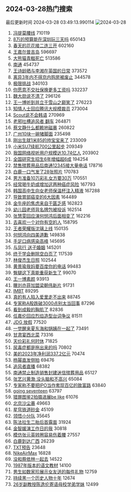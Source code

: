 ## 2024-03-28热门搜索 
最后更新时间 2024-03-28 03:49:13.990114 
![2024-03-28](https://imgs-storage.s3.us-east-005.backblazeb2.com/20240328/2024-03-28.png?versionId=4_z8fbbed132d73df8689c40f13_f103049bdb58728eb_d20240327_m194913_c005_v0501017_t0012_u01711568953796) 
1. [冯提莫腰线](https://s.weibo.com/weibo?q=%23%E5%86%AF%E6%8F%90%E8%8E%AB%E8%85%B0%E7%BA%BF%23&t=31&band_rank=1&Refer=top) 710119
1. [8万的预算能在深圳玩三天吗](https://s.weibo.com/weibo?q=8%E4%B8%87%E7%9A%84%E9%A2%84%E7%AE%97%E8%83%BD%E5%9C%A8%E6%B7%B1%E5%9C%B3%E7%8E%A9%E4%B8%89%E5%A4%A9%E5%90%97&t=31&band_rank=2&Refer=top) 650143
1. [春天的花花接二连三开](https://s.weibo.com/weibo?q=%23%E6%98%A5%E5%A4%A9%E7%9A%84%E8%8A%B1%E8%8A%B1%E6%8E%A5%E4%BA%8C%E8%BF%9E%E4%B8%89%E5%BC%80%23&t=31&band_rank=3&Refer=top) 602160
1. [王嘉尔普吉岛](https://s.weibo.com/weibo?q=%E7%8E%8B%E5%98%89%E5%B0%94%E6%99%AE%E5%90%89%E5%B2%9B&t=31&band_rank=4&Refer=top) 596697
1. [大熊猫青糍死亡](https://s.weibo.com/weibo?q=%23%E5%A4%A7%E7%86%8A%E7%8C%AB%E9%9D%92%E7%B3%8D%E6%AD%BB%E4%BA%A1%23&t=31&band_rank=5&Refer=top) 513586
1. [南通](https://s.weibo.com/weibo?q=%E5%8D%97%E9%80%9A&t=31&band_rank=6&Refer=top) 454737
1. [王诗龄晒与李湘在英国的日常](https://s.weibo.com/weibo?q=%23%E7%8E%8B%E8%AF%97%E9%BE%84%E6%99%92%E4%B8%8E%E6%9D%8E%E6%B9%98%E5%9C%A8%E8%8B%B1%E5%9B%BD%E7%9A%84%E6%97%A5%E5%B8%B8%23&t=31&band_rank=7&Refer=top) 373572
1. [离异3年内不得京内购房被废止](https://s.weibo.com/weibo?q=%23%E7%A6%BB%E5%BC%823%E5%B9%B4%E5%86%85%E4%B8%8D%E5%BE%97%E4%BA%AC%E5%86%85%E8%B4%AD%E6%88%BF%E8%A2%AB%E5%BA%9F%E6%AD%A2%23&t=31&band_rank=8&Refer=top) 344578
1. [极限挑战](https://s.weibo.com/weibo?q=%E6%9E%81%E9%99%90%E6%8C%91%E6%88%98&t=31&band_rank=9&Refer=top) 340103
1. [你愿意不交社保换更多工资吗](https://s.weibo.com/weibo?q=%23%E4%BD%A0%E6%84%BF%E6%84%8F%E4%B8%8D%E4%BA%A4%E7%A4%BE%E4%BF%9D%E6%8D%A2%E6%9B%B4%E5%A4%9A%E5%B7%A5%E8%B5%84%E5%90%97%23&t=31&band_rank=36&Refer=top) 332237
1. [魏大勋说不清了](https://s.weibo.com/weibo?q=%23%E9%AD%8F%E5%A4%A7%E5%8B%8B%E8%AF%B4%E4%B8%8D%E6%B8%85%E4%BA%86%23&t=31&band_rank=16&Refer=top) 296126
1. [王一博听到并立于雪山之巅笑了](https://s.weibo.com/weibo?q=%23%E7%8E%8B%E4%B8%80%E5%8D%9A%E5%90%AC%E5%88%B0%E5%B9%B6%E7%AB%8B%E4%BA%8E%E9%9B%AA%E5%B1%B1%E4%B9%8B%E5%B7%85%E7%AC%91%E4%BA%86%23&t=31&band_rank=10&Refer=top) 276223
1. [知情人士回应腾讯大规模裁员](https://s.weibo.com/weibo?q=%23%E7%9F%A5%E6%83%85%E4%BA%BA%E5%A3%AB%E5%9B%9E%E5%BA%94%E8%85%BE%E8%AE%AF%E5%A4%A7%E8%A7%84%E6%A8%A1%E8%A3%81%E5%91%98%23&t=31&band_rank=11&Refer=top) 273004
1. [Scout说不会韩语](https://s.weibo.com/weibo?q=%23Scout%E8%AF%B4%E4%B8%8D%E4%BC%9A%E9%9F%A9%E8%AF%AD%23&t=31&band_rank=12&Refer=top) 270969
1. [老邪吐槽追风者 翻车](https://s.weibo.com/weibo?q=%E8%80%81%E9%82%AA%E5%90%90%E6%A7%BD%E8%BF%BD%E9%A3%8E%E8%80%85%20%E7%BF%BB%E8%BD%A6&t=31&band_rank=13&Refer=top) 264871
1. [蔡文静什么都赖地磁暴](https://s.weibo.com/weibo?q=%23%E8%94%A1%E6%96%87%E9%9D%99%E4%BB%80%E4%B9%88%E9%83%BD%E8%B5%96%E5%9C%B0%E7%A3%81%E6%9A%B4%23&t=31&band_rank=14&Refer=top) 260822
1. [广州10块一碗猪脚面](https://s.weibo.com/weibo?q=%E5%B9%BF%E5%B7%9E10%E5%9D%97%E4%B8%80%E7%A2%97%E7%8C%AA%E8%84%9A%E9%9D%A2&t=31&band_rank=32&Refer=top) 235498
1. [刚出生就1米85的帅宝宝来了](https://s.weibo.com/weibo?q=%23%E5%88%9A%E5%87%BA%E7%94%9F%E5%B0%B11%E7%B1%B385%E7%9A%84%E5%B8%85%E5%AE%9D%E5%AE%9D%E6%9D%A5%E4%BA%86%23&t=31&band_rank=15&Refer=top) 233009
1. [小米SU7续航700公里起步](https://s.weibo.com/weibo?q=%23%E5%B0%8F%E7%B1%B3SU7%E7%BB%AD%E8%88%AA700%E5%85%AC%E9%87%8C%E8%B5%B7%E6%AD%A5%23&t=31&band_rank=17&Refer=top) 209349
1. [我国网络视听用户规模达10.74亿人](https://s.weibo.com/weibo?q=%23%E6%88%91%E5%9B%BD%E7%BD%91%E7%BB%9C%E8%A7%86%E5%90%AC%E7%94%A8%E6%88%B7%E8%A7%84%E6%A8%A1%E8%BE%BE10.74%E4%BA%BF%E4%BA%BA%23&t=31&band_rank=3&Refer=top) 203902
1. [全国研究生招生6年增幅超6成](https://s.weibo.com/weibo?q=%23%E5%85%A8%E5%9B%BD%E7%A0%94%E7%A9%B6%E7%94%9F%E6%8B%9B%E7%94%9F6%E5%B9%B4%E5%A2%9E%E5%B9%85%E8%B6%856%E6%88%90%23&t=31&band_rank=18&Refer=top) 194254
1. [禁售殡葬用品后南通12345接大量电话](https://s.weibo.com/weibo?q=%23%E7%A6%81%E5%94%AE%E6%AE%A1%E8%91%AC%E7%94%A8%E5%93%81%E5%90%8E%E5%8D%97%E9%80%9A12345%E6%8E%A5%E5%A4%A7%E9%87%8F%E7%94%B5%E8%AF%9D%23&t=31&band_rank=19&Refer=top) 178716
1. [白鹿一口气发了28张照片](https://s.weibo.com/weibo?q=%23%E7%99%BD%E9%B9%BF%E4%B8%80%E5%8F%A3%E6%B0%94%E5%8F%91%E4%BA%8628%E5%BC%A0%E7%85%A7%E7%89%87%23&t=31&band_rank=20&Refer=top) 170783
1. [男方准备10万彩礼女方要30万](https://s.weibo.com/weibo?q=%23%E7%94%B7%E6%96%B9%E5%87%86%E5%A4%8710%E4%B8%87%E5%BD%A9%E7%A4%BC%E5%A5%B3%E6%96%B9%E8%A6%8130%E4%B8%87%23&t=31&band_rank=21&Refer=top) 170551
1. [经常喝牛奶或增加这两种癌症风险](https://s.weibo.com/weibo?q=%23%E7%BB%8F%E5%B8%B8%E5%96%9D%E7%89%9B%E5%A5%B6%E6%88%96%E5%A2%9E%E5%8A%A0%E8%BF%99%E4%B8%A4%E7%A7%8D%E7%99%8C%E7%97%87%E9%A3%8E%E9%99%A9%23&t=31&band_rank=22&Refer=top) 167793
1. [韩国高中生向女老师保温杯注入精液](https://s.weibo.com/weibo?q=%23%E9%9F%A9%E5%9B%BD%E9%AB%98%E4%B8%AD%E7%94%9F%E5%90%91%E5%A5%B3%E8%80%81%E5%B8%88%E4%BF%9D%E6%B8%A9%E6%9D%AF%E6%B3%A8%E5%85%A5%E7%B2%BE%E6%B6%B2%23&t=31&band_rank=23&Refer=top) 167288
1. [导致胃部癌变的6大因素](https://s.weibo.com/weibo?q=%23%E5%AF%BC%E8%87%B4%E8%83%83%E9%83%A8%E7%99%8C%E5%8F%98%E7%9A%846%E5%A4%A7%E5%9B%A0%E7%B4%A0%23&t=31&band_rank=24&Refer=top) 164489
1. [金牛座的焦虑来自于匮乏感](https://s.weibo.com/weibo?q=%23%E9%87%91%E7%89%9B%E5%BA%A7%E7%9A%84%E7%84%A6%E8%99%91%E6%9D%A5%E8%87%AA%E4%BA%8E%E5%8C%AE%E4%B9%8F%E6%84%9F%23&t=31&band_rank=27&Refer=top) 162823
1. [幼儿园老师背名牌包被投诉](https://s.weibo.com/weibo?q=%E5%B9%BC%E5%84%BF%E5%9B%AD%E8%80%81%E5%B8%88%E8%83%8C%E5%90%8D%E7%89%8C%E5%8C%85%E8%A2%AB%E6%8A%95%E8%AF%89&t=31&band_rank=25&Refer=top) 162514
1. [张慧雯回应演何悯鸿后面相变了](https://s.weibo.com/weibo?q=%23%E5%BC%A0%E6%85%A7%E9%9B%AF%E5%9B%9E%E5%BA%94%E6%BC%94%E4%BD%95%E6%82%AF%E9%B8%BF%E5%90%8E%E9%9D%A2%E7%9B%B8%E5%8F%98%E4%BA%86%23&t=31&band_rank=26&Refer=top) 162216
1. [去喜欢一个对你有空的人](https://s.weibo.com/weibo?q=%E5%8E%BB%E5%96%9C%E6%AC%A2%E4%B8%80%E4%B8%AA%E5%AF%B9%E4%BD%A0%E6%9C%89%E7%A9%BA%E7%9A%84%E4%BA%BA&t=31&band_rank=28&Refer=top) 158795
1. [王者荣耀版沈璃上线](https://s.weibo.com/weibo?q=%23%E7%8E%8B%E8%80%85%E8%8D%A3%E8%80%80%E7%89%88%E6%B2%88%E7%92%83%E4%B8%8A%E7%BA%BF%23&t=31&band_rank=29&Refer=top) 150135
1. [何悯鸿向四美道歉](https://s.weibo.com/weibo?q=%23%E4%BD%95%E6%82%AF%E9%B8%BF%E5%90%91%E5%9B%9B%E7%BE%8E%E9%81%93%E6%AD%89%23&t=31&band_rank=29&Refer=top) 149838
1. [手足口病感染高峰](https://s.weibo.com/weibo?q=%23%E6%89%8B%E8%B6%B3%E5%8F%A3%E7%97%85%E6%84%9F%E6%9F%93%E9%AB%98%E5%B3%B0%23&t=31&band_rank=30&Refer=top) 145695
1. [与凤行 送子婚姻](https://s.weibo.com/weibo?q=%E4%B8%8E%E5%87%A4%E8%A1%8C%20%E9%80%81%E5%AD%90%E5%A9%9A%E5%A7%BB&t=31&band_rank=31&Refer=top) 145201
1. [终于学会删除空白页了](https://s.weibo.com/weibo?q=%E7%BB%88%E4%BA%8E%E5%AD%A6%E4%BC%9A%E5%88%A0%E9%99%A4%E7%A9%BA%E7%99%BD%E9%A1%B5%E4%BA%86&t=31&band_rank=33&Refer=top) 117539
1. [林俊杰生日照](https://s.weibo.com/weibo?q=%E6%9E%97%E4%BF%8A%E6%9D%B0%E7%94%9F%E6%97%A5%E7%85%A7&t=31&band_rank=34&Refer=top) 102544
1. [黄景瑜我妈要百度你的电话](https://s.weibo.com/weibo?q=%23%E9%BB%84%E6%99%AF%E7%91%9C%E6%88%91%E5%A6%88%E8%A6%81%E7%99%BE%E5%BA%A6%E4%BD%A0%E7%9A%84%E7%94%B5%E8%AF%9D%23&t=31&band_rank=35&Refer=top) 99483
1. [臀腿这下真能重获新生了](https://s.weibo.com/weibo?q=%E8%87%80%E8%85%BF%E8%BF%99%E4%B8%8B%E7%9C%9F%E8%83%BD%E9%87%8D%E8%8E%B7%E6%96%B0%E7%94%9F%E4%BA%86&t=31&band_rank=36&Refer=top) 99070
1. [王一博素颜](https://s.weibo.com/weibo?q=%E7%8E%8B%E4%B8%80%E5%8D%9A%E7%B4%A0%E9%A2%9C&t=31&band_rank=37&Refer=top) 93913
1. [曝刘亦菲加盟梁朝伟新片](https://s.weibo.com/weibo?q=%23%E6%9B%9D%E5%88%98%E4%BA%A6%E8%8F%B2%E5%8A%A0%E7%9B%9F%E6%A2%81%E6%9C%9D%E4%BC%9F%E6%96%B0%E7%89%87%23&t=31&band_rank=38&Refer=top) 91731
1. [IMBT](https://s.weibo.com/weibo?q=IMBT&t=31&band_rank=26&Refer=top) 89295
1. [真的有人陷入爱里走不出来](https://s.weibo.com/weibo?q=%23%E7%9C%9F%E7%9A%84%E6%9C%89%E4%BA%BA%E9%99%B7%E5%85%A5%E7%88%B1%E9%87%8C%E8%B5%B0%E4%B8%8D%E5%87%BA%E6%9D%A5%23&t=31&band_rank=39&Refer=top) 88745
1. [专家称A股跌破3000点别太当回事](https://s.weibo.com/weibo?q=%23%E4%B8%93%E5%AE%B6%E7%A7%B0A%E8%82%A1%E8%B7%8C%E7%A0%B43000%E7%82%B9%E5%88%AB%E5%A4%AA%E5%BD%93%E5%9B%9E%E4%BA%8B%23&t=31&band_rank=40&Refer=top) 87296
1. [看到成毅的胸肌了](https://s.weibo.com/weibo?q=%23%E7%9C%8B%E5%88%B0%E6%88%90%E6%AF%85%E7%9A%84%E8%83%B8%E8%82%8C%E4%BA%86%23&t=31&band_rank=41&Refer=top) 82836
1. [任嘉伦回应烈焰造型台词争议](https://s.weibo.com/weibo?q=%23%E4%BB%BB%E5%98%89%E4%BC%A6%E5%9B%9E%E5%BA%94%E7%83%88%E7%84%B0%E9%80%A0%E5%9E%8B%E5%8F%B0%E8%AF%8D%E4%BA%89%E8%AE%AE%23&t=31&band_rank=42&Refer=top) 81511
1. [JDG 放假](https://s.weibo.com/weibo?q=JDG%20%E6%94%BE%E5%81%87&t=31&band_rank=43&Refer=top) 77520
1. [一觉醒来夏东海和锅姨在一起了](https://s.weibo.com/weibo?q=%23%E4%B8%80%E8%A7%89%E9%86%92%E6%9D%A5%E5%A4%8F%E4%B8%9C%E6%B5%B7%E5%92%8C%E9%94%85%E5%A7%A8%E5%9C%A8%E4%B8%80%E8%B5%B7%E4%BA%86%23&t=31&band_rank=44&Refer=top) 73491
1. [甘肃宴西北菜](https://s.weibo.com/weibo?q=%E7%94%98%E8%82%83%E5%AE%B4%E8%A5%BF%E5%8C%97%E8%8F%9C&t=31&band_rank=45&Refer=top) 73316
1. [天价彩礼何时休](https://s.weibo.com/weibo?q=%23%E5%A4%A9%E4%BB%B7%E5%BD%A9%E7%A4%BC%E4%BD%95%E6%97%B6%E4%BC%91%23&t=31&band_rank=30&Refer=top) 71825
1. [尿毒症都是拖出来的吗](https://s.weibo.com/weibo?q=%23%E5%B0%BF%E6%AF%92%E7%97%87%E9%83%BD%E6%98%AF%E6%8B%96%E5%87%BA%E6%9D%A5%E7%9A%84%E5%90%97%23&t=31&band_rank=41&Refer=top) 70802
1. [美的2023年净利润337.2亿元](https://s.weibo.com/weibo?q=%23%E7%BE%8E%E7%9A%842023%E5%B9%B4%E5%87%80%E5%88%A9%E6%B6%A6337.2%E4%BA%BF%E5%85%83%23&t=31&band_rank=46&Refer=top) 70474
1. [杨幂直发侧拍](https://s.weibo.com/weibo?q=%23%E6%9D%A8%E5%B9%82%E7%9B%B4%E5%8F%91%E4%BE%A7%E6%8B%8D%23&t=31&band_rank=42&Refer=top) 69476
1. [追风者直播](https://s.weibo.com/weibo?q=%23%E8%BF%BD%E9%A3%8E%E8%80%85%E7%9B%B4%E6%92%AD%23&t=31&band_rank=47&Refer=top) 68382
1. [南通禁止制造销售封建迷信殡葬用品](https://s.weibo.com/weibo?q=%23%E5%8D%97%E9%80%9A%E7%A6%81%E6%AD%A2%E5%88%B6%E9%80%A0%E9%94%80%E5%94%AE%E5%B0%81%E5%BB%BA%E8%BF%B7%E4%BF%A1%E6%AE%A1%E8%91%AC%E7%94%A8%E5%93%81%23&t=31&band_rank=49&Refer=top) 65127
1. [张艺兴黄渤 没头脑和不高兴](https://s.weibo.com/weibo?q=%E5%BC%A0%E8%89%BA%E5%85%B4%E9%BB%84%E6%B8%A4%20%E6%B2%A1%E5%A4%B4%E8%84%91%E5%92%8C%E4%B8%8D%E9%AB%98%E5%85%B4&t=31&band_rank=48&Refer=top) 65084
1. [专家称不要把IPO当作套现百亿的致富路](https://s.weibo.com/weibo?q=%23%E4%B8%93%E5%AE%B6%E7%A7%B0%E4%B8%8D%E8%A6%81%E6%8A%8AIPO%E5%BD%93%E4%BD%9C%E5%A5%97%E7%8E%B0%E7%99%BE%E4%BA%BF%E7%9A%84%E8%87%B4%E5%AF%8C%E8%B7%AF%23&t=31&band_rank=49&Refer=top) 63840
1. [going seventeen](https://s.weibo.com/weibo?q=going%20seventeen&t=31&band_rank=50&Refer=top) 63797
1. [猎罪图鉴2拍摄进展be like](https://s.weibo.com/weibo?q=%E7%8C%8E%E7%BD%AA%E5%9B%BE%E9%89%B42%E6%8B%8D%E6%91%84%E8%BF%9B%E5%B1%95be%20like&t=31&band_rank=48&Refer=top) 61076
1. [北京沙尘暴](https://s.weibo.com/weibo?q=%23%E5%8C%97%E4%BA%AC%E6%B2%99%E5%B0%98%E6%9A%B4%23&t=31&band_rank=27&Refer=top) 49663
1. [星穹铁道砂金](https://s.weibo.com/weibo?q=%23%E6%98%9F%E7%A9%B9%E9%93%81%E9%81%93%E7%A0%82%E9%87%91%23&t=31&band_rank=48&Refer=top) 45109
1. [领悟小分队](https://s.weibo.com/weibo?q=%E9%A2%86%E6%82%9F%E5%B0%8F%E5%88%86%E9%98%9F&t=31&band_rank=48&Refer=top) 35645
1. [陈法拉生二胎后首露面](https://s.weibo.com/weibo?q=%23%E9%99%88%E6%B3%95%E6%8B%89%E7%94%9F%E4%BA%8C%E8%83%8E%E5%90%8E%E9%A6%96%E9%9C%B2%E9%9D%A2%23&t=31&band_rank=20&Refer=top) 31924
1. [金智媛演工作日的我](https://s.weibo.com/weibo?q=%23%E9%87%91%E6%99%BA%E5%AA%9B%E6%BC%94%E5%B7%A5%E4%BD%9C%E6%97%A5%E7%9A%84%E6%88%91%23&t=31&band_rank=45&Refer=top) 30818
1. [模仿张元英转圈容易伤着腰](https://s.weibo.com/weibo?q=%23%E6%A8%A1%E4%BB%BF%E5%BC%A0%E5%85%83%E8%8B%B1%E8%BD%AC%E5%9C%88%E5%AE%B9%E6%98%93%E4%BC%A4%E7%9D%80%E8%85%B0%23&t=31&band_rank=40&Refer=top) 27557
1. [白鹿到达广西](https://s.weibo.com/weibo?q=%23%E7%99%BD%E9%B9%BF%E5%88%B0%E8%BE%BE%E5%B9%BF%E8%A5%BF%23&t=31&band_rank=49&Refer=top) 26239
1. [TXT预告](https://s.weibo.com/weibo?q=TXT%E9%A2%84%E5%91%8A&t=31&band_rank=49&Refer=top) 23648
1. [NikeAirMax](https://s.weibo.com/weibo?q=%23NikeAirMax%23&t=31&band_rank=49&Refer=top) 16828
1. [没和蔡依林一起去](https://s.weibo.com/weibo?q=%E6%B2%A1%E5%92%8C%E8%94%A1%E4%BE%9D%E6%9E%97%E4%B8%80%E8%B5%B7%E5%8E%BB&t=31&band_rank=46&Refer=top) 14522
1. [1987年版本的语文教材](https://s.weibo.com/weibo?q=1987%E5%B9%B4%E7%89%88%E6%9C%AC%E7%9A%84%E8%AF%AD%E6%96%87%E6%95%99%E6%9D%90&t=31&band_rank=48&Refer=top) 14100
1. [男生如数家珍展示女友送的每件礼物](https://s.weibo.com/weibo?q=%23%E7%94%B7%E7%94%9F%E5%A6%82%E6%95%B0%E5%AE%B6%E7%8F%8D%E5%B1%95%E7%A4%BA%E5%A5%B3%E5%8F%8B%E9%80%81%E7%9A%84%E6%AF%8F%E4%BB%B6%E7%A4%BC%E7%89%A9%23&t=31&band_rank=48&Refer=top) 12759
1. [持续黑一个历史人物十年](https://s.weibo.com/weibo?q=%E6%8C%81%E7%BB%AD%E9%BB%91%E4%B8%80%E4%B8%AA%E5%8E%86%E5%8F%B2%E4%BA%BA%E7%89%A9%E5%8D%81%E5%B9%B4&t=31&band_rank=49&Refer=top) 12674
1. [26岁副教授陈逸伦寄语母校学弟学妹](https://s.weibo.com/weibo?q=%2326%E5%B2%81%E5%89%AF%E6%95%99%E6%8E%88%E9%99%88%E9%80%B8%E4%BC%A6%E5%AF%84%E8%AF%AD%E6%AF%8D%E6%A0%A1%E5%AD%A6%E5%BC%9F%E5%AD%A6%E5%A6%B9%23&t=31&band_rank=50&Refer=top) 12499
